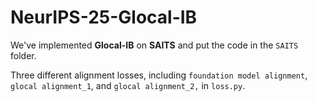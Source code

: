 # NeurIPS-25-Glocal-IB

We've implemented **Glocal-IB** on **SAITS** and put the code in the `SAITS` folder.

Three different alignment losses, including `foundation model alignment`, `glocal alignment_1`, and `glocal alignment_2,` in `loss.py`.

